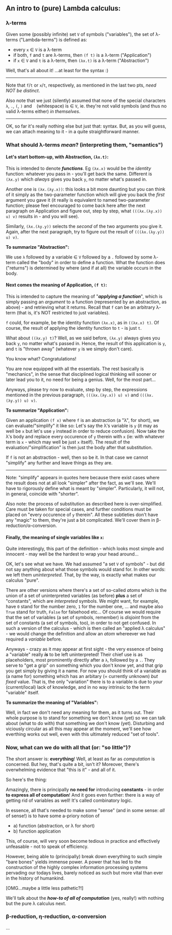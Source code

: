 ## An intro to (pure) Lambda calculus:



### λ-terms

Given some (possibly infinite) set `V` of symbols ("variables"),
the set of λ-terms ("Lambda-terms") is defined as:
* every `x` &isin; `V` is a λ-term
* if both, `f` and `t` are λ-terms, then `(f t)` is a λ-term ("Application")
* if `x` &isin; `V` and `t` is a λ-term, then `(λx.t)` is a λ-term ("Abstraction")

Well, that's all about it! ...at least for the syntax :)

---

Note that `f`/`t` or `x`/`t`, respectively, as mentioned in the last two pts, *need NOT be distinct*.

Also note that we just (silently) assumed that none of the special characters `λ`, `.`, `(`, `)` and ` ` (whitespace)
is &isin; `V`, ie. they're not valid symbols (and thus no valid λ-terms either) *in themselves*.

---

OK, so far it's really nothing else but just that: syntax.
But, as you will guess, we can attach meaning to it - in a quite straightforward manner.


### What should λ-terms *mean*? (interpreting them, "semantics")

#### Let's start bottom-up, with Abstraction, `(λx.t)`:
This is intended to denote ***functions***.
Eg `(λx.x)` would be the *identity* function: whatever you pass in - you'll get back the same.
Different is `(λx.y)` which *always* gives you back `y`, no matter what's passed in.

Another one is `(λx.(λy.x))`: this looks a bit more daunting but you can think of it
simply as the two-parameter function which will give you back the *first* argument you gave it
(it really is equivalent to named two-parameter function; please feel encouraged to come back here after the next paragraph on Application and
figure out, step by step, what `(((λx.(λy.x)) u) v)` results in - and you will see).

Similarly, `(λx.(λy.y))` selects the *second* of the two arguments you give it. Again, after
the next paragraph, try to figure out the result of `(((λx.(λy.y)) u) v)`.

**To summarize "Abstraction":**

We use `λ` followed by a variable &isin; `V` followed by a `.` followed by some λ-term called the "body" 
in order to define a function.
What the function does ("returns") is determined by where (and if at all) the variable occurs in the body.


#### Next comes the meaning of Application, `(f t)`:
This is intended to capture the meaning of "***applying a function***", which is simply passing an *argument* to a function (represented by an abstraction, as above) - and retrieving what it returns.
Recall that `f` can be an arbitrary λ-term (that is, it's NOT restricted to just variables).

`f` could, for example, be the identity function `(λx.x)`, as in `((λx.x) t)`.
Of course, the result of applying the identity function to `t` - is just `t`.

What about `((λx.y) t)`? Well, as we said before, `(λx.y)` always gives you back `y`, no matter what's passed in.
Hence, the result of this application is `y`, and `t` is "thrown away" (whatever `y` is we simply don't care).

You know what? Congratulations!

You are now equipped with all the essentials. The rest basically is "mechanics", in the sense that disciplined logical thinking will sooner or later lead you to it, no need for being a genius. Well, for the most part...

Anyways, please try now to evaluate, step by step, the expressions mentioned in the previous paragraph, `(((λx.(λy.x)) u) v)` and `(((λx.(λy.y)) u) v)`.

**To summarize "Application":**

Given an application `(f x)` where `f` is an abstraction (a "λ", for short), we can evaluate/"simplify" it like so:
Let's say the λ's variable is `y` (it may as well be `x` but let's use `y` instead in order to reduce confusion).
Now take the λ's body and replace every occurence of `y` therein with `x`
(ie: with whatever term is `x` - which may well be just `x` itself).
The result of the evaluation/"simplification" is then just the body after that substitution.

If `f` is not an abstraction - well, then so be it. In that case we cannot "simplify" any further and leave things as they are.

---

Note: "simplify" appears in quotes here because there exist cases where the result does not at all look "simpler" after the fact, as we'll see. We'll have to rigorously define what is meant by "simpler". Particularly, it will not, in general, coincide with "shorter".

Also note: the process of substitution as described here is over-simplified. Care must be taken for special cases,
and further conditions must be placed on "every occurence of `y` therein".
All these subtleties don't have any "magic" to them, they're just a bit complicated.
We'll cover them in β-reduction/α-conversion.


#### Finally, the meaning of single variables like `x`:
Quite interestingly, this part of the definition - which looks most simple and innocent - may well be the hardest to wrap your head around...

OK, let's see what we have. We had assumed "a set `V` of symbols" - but did not say anything about what those symbols would stand for.
In other words: we left them *uninterpreted*. That, by the way, is exactly what makes our calculus "pure".

There are other versions where there's a set of so-called *atoms* which is the union of a set of uninterpreted variables (as before)
**plus** a set of "constants", which are *interpreted* symbols. We might want, for example, have `0` stand for the number zero, `1` for the number one, ... and maybe also `True` stand for truth, `False` for falsehood etc...
Of course we would require that the set of variables (a set of symbols, remember) is *disjoint* from the set of constants (a set of symbols, too), in order to not get confused.
In such a version of the calculus - which is then called an "applied λ calculus" - we would change the definition and allow an *atom* whereever we had required a *variable* before.

Anyways - crazy as it may appear at first sight - the very essence of being a "variable" really ***is*** to be left uninterpreted!
Their chief use is as placeholders, most prominently directly after a `λ`, followed by a `.`.
They serve to "get a grip" on something which you don't know yet, and that grip you get simply by giving it a name.
For now you should think of a variable as (a name for) something which has an arbitary (= currently unknown) *but fixed* value. That is, the only "variation" there is to a variable is due to *your* (current/local) lack of knowledge, 
and in no way intrinsic to the term "variable" itself.

**To summarize the meaning of "Variables":**

Well, in fact we don't need any meaning for them, as it turns out.
Their whole purpose is to stand for something we don't know (yet) so we can talk about (what to do with) that something we don't know (yet).
Disturbing and viciously circular as all this may appear at the moment,
we'll see how everthing works out well, even with this ultimately reduced "set of tools".


### Now, what can we do with all that (or: "so little")?

The short answer is: **everything**!
Well, at least as far as *computation* is concerned. But hey, that's quite a bit, isn't it?
Moreover, there's overwhelming evidence that "this is it" - and all of it.

So here's the thing:

Amazingly, there is principally **no need for** introducing **constants** - in order **to express all of computation**!
And it goes even further: there is a way of getting rid of variables as well! It's called combinatory logic.

In essence, all that's needed to make some "sense" (and in some sense: *all* of sense!) is to have some a-priory notion of
  - a) function (abstraction, or λ for short)
  - b) function application

This, of course, will very soon become tedious in practice and effectively unfeasable - not to speak of efficiency.

However, being able to (principally) break down everything to such simple "bare bones" yields immense power.
A power that has led to the construction of the highly complex information processing systems pervading our todays lives, barely noticed as such but more vital than ever in the history of humankind.

[OMG...maybe a little less pathetic?!]

We'll talk about the ***how-to of all of computation*** (yes, really!) with nothing but the pure λ calculus next.



### β-reduction, η-reduction, α-conversion
...





